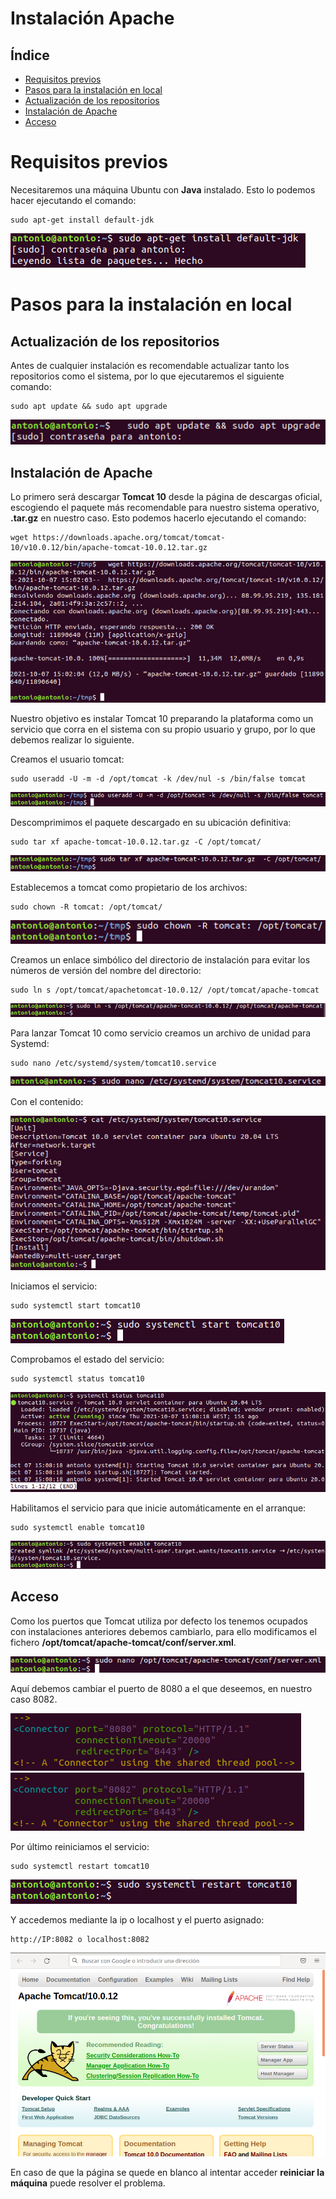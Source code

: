# Instalación Apache

## Índice
- <a href="#1">Requisitos previos</a>
- <a href="#2">Pasos para la instalación en local</a>
- <a href="#3">Actualización de los repositorios</a>
- <a href="#4">Instalación de Apache</a>
- <a href="#5">Acceso</a>


# <a name="1">Requisitos previos</a>

Necesitaremos una máquina Ubuntu con **Java** instalado. Esto lo podemos hacer ejecutando el comando:

```
sudo apt-get install default-jdk
```

![jdk](img/1.png)


# <a name="2">Pasos para la instalación en local</a>

## <a name="3">Actualización de los repositorios</a>

Antes de cualquier instalación es recomendable actualizar tanto los repositorios como el sistema, por lo que ejecutaremos el siguiente comando:
```
sudo apt update && sudo apt upgrade
```

![update](img/2.png)

## <a name="4">Instalación de Apache</a>

Lo primero será descargar **Tomcat 10** desde la página de descargas oficial, escogiendo el paquete más recomendable para nuestro sistema operativo, **.tar.gz** en nuestro caso. Esto podemos hacerlo ejecutando el comando:

```
wget https://downloads.apache.org/tomcat/tomcat-10/v10.0.12/bin/apache-tomcat-10.0.12.tar.gz
```

![wget](img/3.png)

Nuestro objetivo es instalar Tomcat 10 preparando la plataforma como un servicio que corra en el sistema con su propio usuario y grupo, por lo que debemos realizar lo siguiente.

Creamos el usuario tomcat:

```
sudo useradd -U -m -d /opt/tomcat -k /dev/nul -s /bin/false tomcat
```

![useradd](img/4.png)

Descomprimimos el paquete descargado en su ubicación definitiva:

```
sudo tar xf apache-tomcat-10.0.12.tar.gz -C /opt/tomcat/
```

![tar](img/5.png)

Establecemos a tomcat como propietario de los archivos:

```
sudo chown -R tomcat: /opt/tomcat/
```

![chown](img/6.png)

Creamos un enlace simbólico del directorio de instalación para evitar los números de versión del nombre del directorio:

```
sudo ln s /opt/tomcat/apachetomcat-10.0.12/ /opt/tomcat/apache-tomcat
```

![ln](img/7.png)

Para lanzar Tomcat 10 como servicio creamos un archivo de unidad para Systemd:

```
sudo nano /etc/systemd/system/tomcat10.service
```

![nano](img/8.png)

Con el contenido:

![tomcar10.service](img/9.png)

Iniciamos el servicio:

```
sudo systemctl start tomcat10
```

![start](img/10.png)

Comprobamos el estado del servicio:

```
sudo systemctl status tomcat10
```

![status](img/11.png)

Habilitamos el servicio para que inicie automáticamente en el arranque:

```
sudo systemctl enable tomcat10
```

![enable](img/12.png)



## <a name="5">Acceso</a>

Como los puertos que Tomcat utiliza por defecto los tenemos ocupados con instalaciones anteriores debemos cambiarlo, para ello modificamos el fichero **/opt/tomcat/apache-tomcat/conf/server.xml**.

![nano](img/13.png)

Aquí debemos cambiar el puerto de 8080 a el que deseemos, en nuestro caso 8082.

![server.xml](img/14.png)
![server.xml](img/15.png)

Por último reiniciamos el servicio:

```
sudo systemctl restart tomcat10
```

![restart](img/16.png)

Y accedemos mediante la ip o localhost y el puerto asignado:

```
http://IP:8082 o localhost:8082
```

![web](img/17.png)

En caso de que la página se quede en blanco al intentar acceder **reiniciar la máquina** puede resolver el problema.
